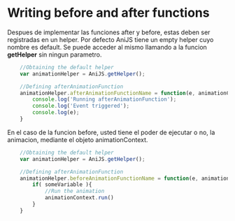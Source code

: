 Writing before and after functions
==================================

Despues de implementar las funciones after y before, estas deben ser registradas en un helper. Por defecto AniJS tiene un empty helper cuyo nombre es default. Se puede acceder al mismo llamando a la funcion **getHelper** sin ningun parametro.

```javascript
	//Obtaining the default helper
	var animationHelper = AniJS.getHelper();

	//Defining afterAnimationFunction
	animationHelper.afterAnimationFunctionName = function(e, animationContext){
		console.log('Running afterAnimationFunction');
		console.log('Event triggered');
		console.log(e);
	}
```

En el caso de la funcion before, usted tiene el poder de ejecutar o no, la animacion, mediante el objeto animationContext.

```javascript
	//Obtaining the default helper
	var animationHelper = AniJS.getHelper();

	//Defining afterAnimationFunction
	animationHelper.beforeAnimationFunctionName = function(e, animationContext){
		if( someVariable ){
			//Run the animation
			animationContext.run()
		}
	}
```